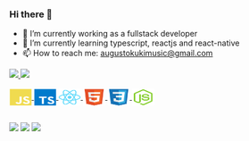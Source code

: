 ### Hi there 👋

- 🔭 I’m currently working as a fullstack developer
- 🌱 I’m currently learning typescript, reactjs and react-native
- 📫 How to reach me: augustokukimusic@gmail.com


 <div>
  <a href="https://github.com/augusto-kuki">
  <img height="180em" src="https://github-readme-stats.vercel.app/api?username=augusto-kuki&show_icons=true&theme=dark&include_all_commits=true&count_private=true"/>
  <img height="180em" src="https://github-readme-stats.vercel.app/api/top-langs/?username=augusto-kuki&layout=compact&langs_count=7&theme=dark"/>
</div>

 
 
<div style="display: inline_block"><br>
  <img align="center" alt="Augusto-Js" height="30" width="40" src="https://raw.githubusercontent.com/devicons/devicon/master/icons/javascript/javascript-plain.svg">
  <img align="center" alt="Augusto-Ts" height="30" width="40" src="https://raw.githubusercontent.com/devicons/devicon/master/icons/typescript/typescript-plain.svg">
  <img align="center" alt="Augusto-React" height="30" width="40" src="https://raw.githubusercontent.com/devicons/devicon/master/icons/react/react-original.svg">
  <img align="center" alt="Augusto-HTML" height="30" width="40" src="https://raw.githubusercontent.com/devicons/devicon/master/icons/html5/html5-original.svg">
  <img align="center" alt="Augusto-CSS" height="30" width="40" src="https://raw.githubusercontent.com/devicons/devicon/master/icons/css3/css3-original.svg">
   <img align="center" alt="Augusto-CSS" height="30" width="40" src="https://raw.githubusercontent.com/devicons/devicon/master/icons/nodejs/nodejs-original.svg">
   </div>
 
   ##
 
<div> 
    <a href="https://instagram.com/augustokuki_" target="_blank"><img src="https://img.shields.io/badge/-Instagram-%23E4405F?style=for-the-badge&logo=instagram&logoColor=white" target="_blank"></a>  
  <a href = "mailto:augustokukimusic@gmail.com"><img src="https://img.shields.io/badge/-Gmail-%23333?style=for-the-badge&logo=gmail&logoColor=white" target="_blank"></a>
  <a href="https://www.linkedin.com/in/augusto-hirt-farias-278973161/" target="_blank"><img src="https://img.shields.io/badge/-LinkedIn-%230077B5?style=for-the-badge&logo=linkedin&logoColor=white" target="_blank"></a> 
 </div>
